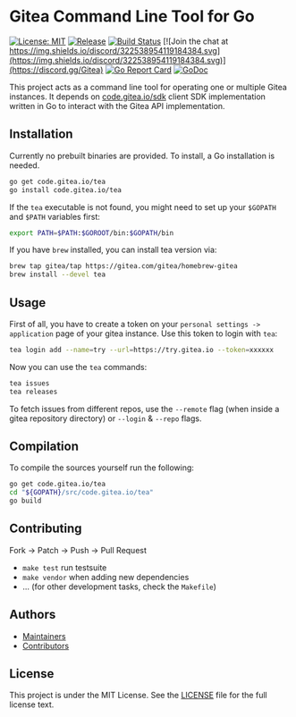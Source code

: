 # Gitea Command Line Tool for Go

[![License: MIT](https://img.shields.io/badge/License-MIT-blue.svg)](https://opensource.org/licenses/MIT) [![Release](https://raster.shields.io/badge/dynamic/json.svg?label=release&url=https://gitea.com/api/v1/repos/gitea/tea/releases&query=$[0].tag_name)](https://gitea.com/gitea/tea/releases) [![Build Status](https://drone.gitea.com/api/badges/gitea/tea/status.svg)](https://drone.gitea.com/gitea/tea) [![Join the chat at https://img.shields.io/discord/322538954119184384.svg](https://img.shields.io/discord/322538954119184384.svg)](https://discord.gg/Gitea) [![Go Report Card](https://goreportcard.com/badge/code.gitea.io/tea)](https://goreportcard.com/report/code.gitea.io/tea) [![GoDoc](https://godoc.org/code.gitea.io/tea?status.svg)](https://godoc.org/code.gitea.io/tea)

This project acts as a command line tool for operating one or multiple Gitea instances. It depends on [code.gitea.io/sdk](https://code.gitea.io/sdk) client SDK implementation written in Go to interact with the Gitea API implementation.

## Installation

Currently no prebuilt binaries are provided. To install, a Go installation is needed.

```sh
go get code.gitea.io/tea
go install code.gitea.io/tea
```

If the `tea` executable is not found, you might need to set up your `$GOPATH` and `$PATH` variables first:

```sh
export PATH=$PATH:$GOROOT/bin:$GOPATH/bin
```

If you have `brew` installed, you can install tea version via:

```sh
brew tap gitea/tap https://gitea.com/gitea/homebrew-gitea
brew install --devel tea
```

## Usage

First of all, you have to create a token on your `personal settings -> application` page of your gitea instance.
Use this token to login with `tea`:

```sh
tea login add --name=try --url=https://try.gitea.io --token=xxxxxx
```

Now you can use the `tea` commands:

```sh
tea issues
tea releases
```

To fetch issues from different repos, use the `--remote` flag (when inside a gitea repository directory) or `--login` & `--repo` flags.

## Compilation

To compile the sources yourself run the following:

```sh
go get code.gitea.io/tea
cd "${GOPATH}/src/code.gitea.io/tea"
go build
```

## Contributing

Fork -> Patch -> Push -> Pull Request

- `make test` run testsuite
- `make vendor` when adding new dependencies
- ... (for other development tasks, check the `Makefile`)

## Authors

* [Maintainers](https://github.com/orgs/go-gitea/people)
* [Contributors](https://github.com/go-gitea/tea/graphs/contributors)

## License

This project is under the MIT License. See the [LICENSE](LICENSE) file for the
full license text.
